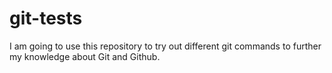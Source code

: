 # git-tests

I am going to use this repository to try out different git commands to further my knowledge about Git and Github. 
